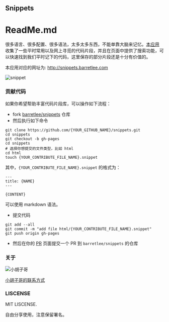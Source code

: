 ## Snippets
# ReadMe.md

很多语言、很多配置、很多语法，太多太多东西，不能单靠大脑来记忆。[本应用](http://snippets.barretlee.com) 收集了一些平时常用以及网上寻觅的代码片段，并且在页面中提供了搜索功能，可以快速找到我们平时记下的代码，这里保存的部分片段还是十分有价值的。

本应用对应的网址为: <http://snippets.barretlee.com>

![snippet](http://www.barretlee.com/blogimgs/2015/09/20150902_2774c376.jpg)

### 贡献代码

如果你希望帮助丰富代码片段库，可以操作如下流程：

- fork [barretlee/snippets](https://github.com/barretlee/snippets.git) 仓库
- 然后执行如下命令
```
git clone https://github.com/{YOUR_GITHUB_NAME}/snippets.git
cd snippets
git checkout -b gh-pages
cd snippets
# 选择你想提交的文件类型，比如 html
cd html
touch {YOUR_CONTRIBUTE_FILE_NAME}.snippet
```
其中，`{YOUR_CONTRIBUTE_FILE_NAME}.snippet` 的格式为：
```
---
title: {NAME}
---

{CONTENT}
```
可以使用 markdown 语法。
- 提交代码
```
git add --all
git commit -m "add file html/{YOUR_CONTRIBUTE_FILE_NAME}.snippet"
git push origin gh-pages
```
- 然后在你的 [PR](https://github.com/{YOUR_GITHUB_NAME}/snippets/pulls) 页面提交一个 PR 到 `barretlee/snippets` 的仓库

### 关于

![小胡子哥](http://www.barretlee.com/avatar150.png)

[小胡子哥的联系方式](http://www.barretlee.com/about/)

### LISCENSE

MIT LISCENSE. 

自由分享使用，注意保留署名。
